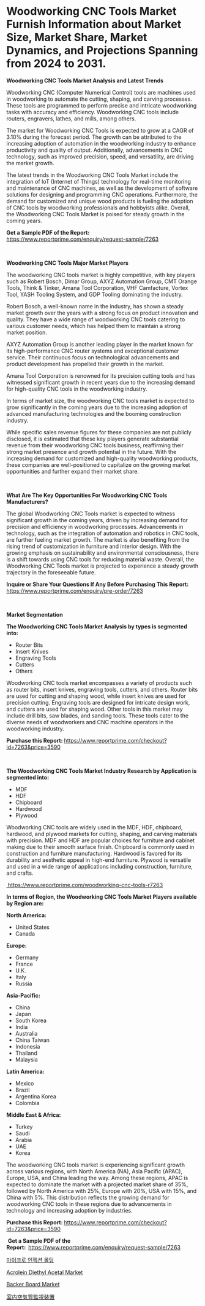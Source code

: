 <p><h1>Woodworking CNC Tools Market Furnish Information about Market Size, Market Share, Market Dynamics, and Projections Spanning from 2024 to 2031.</h1></p><p><strong>Woodworking CNC Tools Market Analysis and Latest Trends</strong></p>
<p><p>Woodworking CNC (Computer Numerical Control) tools are machines used in woodworking to automate the cutting, shaping, and carving processes. These tools are programmed to perform precise and intricate woodworking tasks with accuracy and efficiency. Woodworking CNC tools include routers, engravers, lathes, and mills, among others.</p><p>The market for Woodworking CNC Tools is expected to grow at a CAGR of 3.10% during the forecast period. The growth can be attributed to the increasing adoption of automation in the woodworking industry to enhance productivity and quality of output. Additionally, advancements in CNC technology, such as improved precision, speed, and versatility, are driving the market growth.</p><p>The latest trends in the Woodworking CNC Tools Market include the integration of IoT (Internet of Things) technology for real-time monitoring and maintenance of CNC machines, as well as the development of software solutions for designing and programming CNC operations. Furthermore, the demand for customized and unique wood products is fueling the adoption of CNC tools by woodworking professionals and hobbyists alike. Overall, the Woodworking CNC Tools Market is poised for steady growth in the coming years.</p></p>
<p><strong>Get a Sample PDF of the Report:&nbsp;</strong> <a href="https://www.reportprime.com/enquiry/request-sample/7263">https://www.reportprime.com/enquiry/request-sample/7263</a></p>
<p>&nbsp;</p>
<p><strong>Woodworking CNC Tools Major Market Players</strong></p>
<p><p>The woodworking CNC tools market is highly competitive, with key players such as Robert Bosch, Dimar Group, AXYZ Automation Group, CMT Orange Tools, Think & Tinker, Amana Tool Corporation, VHF Camfacture, Vortex Tool, YASH Tooling System, and GDP Tooling dominating the industry.</p><p>Robert Bosch, a well-known name in the industry, has shown a steady market growth over the years with a strong focus on product innovation and quality. They have a wide range of woodworking CNC tools catering to various customer needs, which has helped them to maintain a strong market position.</p><p>AXYZ Automation Group is another leading player in the market known for its high-performance CNC router systems and exceptional customer service. Their continuous focus on technological advancements and product development has propelled their growth in the market.</p><p>Amana Tool Corporation is renowned for its precision cutting tools and has witnessed significant growth in recent years due to the increasing demand for high-quality CNC tools in the woodworking industry.</p><p>In terms of market size, the woodworking CNC tools market is expected to grow significantly in the coming years due to the increasing adoption of advanced manufacturing technologies and the booming construction industry.</p><p>While specific sales revenue figures for these companies are not publicly disclosed, it is estimated that these key players generate substantial revenue from their woodworking CNC tools business, reaffirming their strong market presence and growth potential in the future. With the increasing demand for customized and high-quality woodworking products, these companies are well-positioned to capitalize on the growing market opportunities and further expand their market share.</p></p>
<p>&nbsp;</p>
<p><strong>What Are The Key Opportunities For Woodworking CNC Tools Manufacturers?</strong></p>
<p><p>The global Woodworking CNC Tools market is expected to witness significant growth in the coming years, driven by increasing demand for precision and efficiency in woodworking processes. Advancements in technology, such as the integration of automation and robotics in CNC tools, are further fueling market growth. The market is also benefiting from the rising trend of customization in furniture and interior design. With the growing emphasis on sustainability and environmental consciousness, there is a shift towards using CNC tools for reducing material waste. Overall, the Woodworking CNC Tools market is projected to experience a steady growth trajectory in the foreseeable future.</p></p>
<p><strong>Inquire or Share Your Questions If Any Before Purchasing This Report:</strong> <a href="https://www.reportprime.com/enquiry/pre-order/7263">https://www.reportprime.com/enquiry/pre-order/7263</a></p>
<p>&nbsp;</p>
<p><strong>Market Segmentation</strong></p>
<p><strong>The Woodworking CNC Tools Market Analysis by types is segmented into:</strong></p>
<p><ul><li>Router Bits</li><li>Insert Knives</li><li>Engraving Tools</li><li>Cutters</li><li>Others</li></ul></p>
<p><p>Woodworking CNC tools market encompasses a variety of products such as router bits, insert knives, engraving tools, cutters, and others. Router bits are used for cutting and shaping wood, while insert knives are used for precision cutting. Engraving tools are designed for intricate design work, and cutters are used for shaping wood. Other tools in this market may include drill bits, saw blades, and sanding tools. These tools cater to the diverse needs of woodworkers and CNC machine operators in the woodworking industry.</p></p>
<p><strong>Purchase this Report:&nbsp;</strong><a href="https://www.reportprime.com/checkout?id=7263&price=3590">https://www.reportprime.com/checkout?id=7263&price=3590</a></p>
<p>&nbsp;</p>
<p><strong>The Woodworking CNC Tools Market Industry Research by Application is segmented into:</strong></p>
<p><ul><li>MDF</li><li>HDF</li><li>Chipboard</li><li>Hardwood</li><li>Plywood</li></ul></p>
<p><p>Woodworking CNC tools are widely used in the MDF, HDF, chipboard, hardwood, and plywood markets for cutting, shaping, and carving materials with precision. MDF and HDF are popular choices for furniture and cabinet making due to their smooth surface finish. Chipboard is commonly used in construction and furniture manufacturing. Hardwood is favored for its durability and aesthetic appeal in high-end furniture. Plywood is versatile and used in a wide range of applications including construction, furniture, and crafts.</p></p>
<p><a href="https://www.reportprime.com/woodworking-cnc-tools-r7263">&nbsp;https://www.reportprime.com/woodworking-cnc-tools-r7263</a></p>
<p><strong>In terms of Region, the Woodworking CNC Tools Market Players available by Region are:</strong></p>
<p>
    <p> <strong> North America: </strong>
        <ul>
            <li>United States</li>
            <li>Canada</li>
        </ul>
        </p> 
    <p> <strong> Europe: </strong>
        <ul>
            <li>Germany</li>
            <li>France</li>
            <li>U.K.</li>
            <li>Italy</li>
            <li>Russia</li>
        </ul>
        </p> 
    <p> <strong> Asia-Pacific: </strong>
        <ul>
            <li>China</li>
            <li>Japan</li>
            <li>South Korea</li>
            <li>India</li>
            <li>Australia</li>
            <li>China Taiwan</li>
            <li>Indonesia</li>
            <li>Thailand</li>
            <li>Malaysia</li>
        </ul>
        </p> 
    <p> <strong> Latin America: </strong>
        <ul>
            <li>Mexico</li>
            <li>Brazil</li>
            <li>Argentina Korea</li>
            <li>Colombia</li>
        </ul>
        </p> 
    <p> <strong> Middle East & Africa: </strong>
        <ul>
            <li>Turkey</li>
            <li>Saudi</li>
            <li>Arabia</li>
            <li>UAE</li>
            <li>Korea</li>
        </ul>
    </p>
    </p>
<p><p>The woodworking CNC tools market is experiencing significant growth across various regions, with North America (NA), Asia Pacific (APAC), Europe, USA, and China leading the way. Among these regions, APAC is expected to dominate the market with a projected market share of 35%, followed by North America with 25%, Europe with 20%, USA with 15%, and China with 5%. This distribution reflects the growing demand for woodworking CNC tools in these regions due to advancements in technology and increasing adoption by industries.</p></p>
<p><strong>Purchase this Report: </strong><a href="https://www.reportprime.com/checkout?id=7263&price=3590">https://www.reportprime.com/checkout?id=7263&price=3590</a></p>
<p>&nbsp;<strong>Get a Sample PDF of the Report:&nbsp;&nbsp;</strong><a href="https://www.reportprime.com/enquiry/request-sample/7263">https://www.reportprime.com/enquiry/request-sample/7263</a></p>
<p><strong></strong></p>
<p><p><a href="https://medium.com/@midge5687567/%EB%AF%B8%EC%8B%9C-%EC%A3%BC%EC%9E%85-%EC%84%B1%ED%98%95-%EC%8B%9C%EC%9E%A5-%EC%84%B1%EA%B3%B5%EC%A0%81%EC%9D%B8-%EB%B9%84%EC%A6%88%EB%8B%88%EC%8A%A4-%EC%A0%84%EB%9E%B5%EC%9D%98-%EC%97%B4%EC%87%A0-2031%EB%85%84%EA%B9%8C%EC%A7%80-%EC%98%88%EC%B8%A1-22ef22113eb8">마이크로 인젝션 몰딩</a></p><p><a href="https://www.linkedin.com/pulse/acrolein-diethyl-acetal-market-size-growing-forecasted-period-fht8c?trackingId=uUCTVIBRCJKuX%2BtNOT2ylw%3D%3D">Acrolein Diethyl Acetal Market</a></p><p><a href="https://www.linkedin.com/pulse/backer-board-market-research-report-key-successful-business-pmbxc?trackingId=d2vqpoo%2Fc6H24wF%2BHEmjVA%3D%3D">Backer Board Market</a></p><p><a href="https://medium.com/@jackrichards5445/%E5%B1%8B%E5%86%85%E7%A9%BA%E6%B0%97%E5%93%81%E8%B3%AA%E3%83%A2%E3%83%8B%E3%82%BF%E3%83%AA%E3%83%B3%E3%82%B0%E6%A9%9F%E5%99%A8%E5%B8%82%E5%A0%B4%E3%83%AC%E3%83%9D%E3%83%BC%E3%83%88%E3%81%AF-%E3%81%93%E3%81%AE%E5%B8%82%E5%A0%B4%E3%81%AE%E6%9C%80%E6%96%B0%E3%83%88%E3%83%AC%E3%83%B3%E3%83%89%E3%82%84%E6%88%90%E9%95%B7%E6%A9%9F%E4%BC%9A%E3%82%92%E6%98%8E%E3%82%89%E3%81%8B%E3%81%AB%E3%81%97%E3%81%BE%E3%81%99-62a7d1213b5e">室内空気質監視装置</a></p></p>